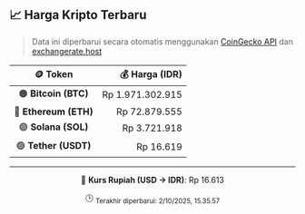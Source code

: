 

<!-- HARGA_KRIPTO -->
## 📈 Harga Kripto Terbaru

> Data ini diperbarui secara otomatis menggunakan [CoinGecko API](https://www.coingecko.com/) dan [exchangerate.host](https://exchangerate.host/)

<div align="center">

| 🪙 Token | 💰 Harga (IDR) |
|:------:|---------------:|
| 🟠 **Bitcoin (BTC)**   | Rp 1.971.302.915 |
| 🔵 **Ethereum (ETH)**  | Rp 72.879.555 |
| 🟣 **Solana (SOL)**    | Rp 3.721.918 |
| 🟢 **Tether (USDT)**   | Rp 16.619 |

---

💱 **Kurs Rupiah (USD → IDR)**: Rp 16.613

🕒 <sub>Terakhir diperbarui: 2/10/2025, 15.35.57</sub>

</div>
<!-- /HARGA_KRIPTO -->